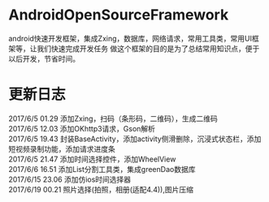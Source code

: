 # AndroidOpenSourceFramework
android快速开发框架，集成Zxing，数据库，网络请求，常用工具类，常用UI框架等，让我们快速完成开发任务
做这个框架的目的是为了总结常用知识点，便于以后开发，节省时间。

# 更新日志
2017/6/5  01.29   添加Zxing，扫码（条形码，二维码），生成二维码<br>
2017/6/5  12.03   添加OKhttp3请求，Gson解析<br>
2017/6/5  19.43   封装BaseActivity，添加activity侧滑删除，沉浸式状态栏，添加短视频录制功能，添加请求进度条<br>
2017/6/5  21.47   添加时间选择控件，添加WheelView<br>
2017/6/6  16.51   添加List分割工具类，集成greenDao数据库<br>
2017/6/15  23.06   添加仿ios时间选择器<br>
2017/6/19  00.21   照片选择(拍照，相册(适配4.4)),图片压缩<br>